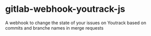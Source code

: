 gitlab-webhook-youtrack-js
==========================

A webhook to change the state of your issues on Youtrack based on commits and branche names in merge requests

